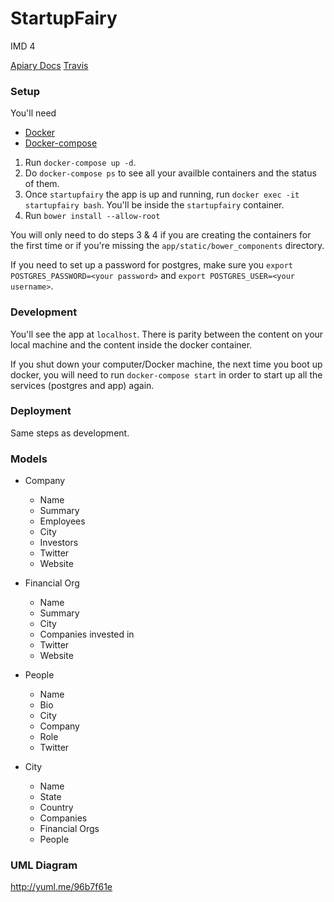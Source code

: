 # StartupFairy
IMD 4

[Apiary Docs](http://docs.startupfairy.apiary.io/)
[Travis](https://travis-ci.org/cs373gc-fall-2016/Startup-Fairy)

### Setup 
You'll need
- [Docker](https://docs.docker.com/engine/installation/mac/)
- [Docker-compose](https://docs.docker.com/compose/install/)

1. Run `docker-compose up -d`. 
2. Do `docker-compose ps` to see all your availble containers and the status of them.
3. Once `startupfairy` the app is up and running, run `docker exec -it startupfairy bash`. You'll be inside the `startupfairy` container.
4. Run `bower install --allow-root`

You will only need to do steps 3 & 4 if you are creating the containers for the first time or if you're missing the `app/static/bower_components` directory.

If you need to set up a password for postgres, make sure you `export POSTGRES_PASSWORD=<your password>` and `export POSTGRES_USER=<your username>`.

### Development
You'll see the app at `localhost`. There is parity between the content on your local machine and the content inside the docker container.

If you shut down your computer/Docker machine, the next time you boot up docker, you will need to run `docker-compose start` in order to start up all the services (postgres and app) again.

### Deployment

Same steps as development.

### Models
* Company
  * Name
  * Summary
  * Employees
  * City
  * Investors
  * Twitter
  * Website
  
* Financial Org
  * Name
  * Summary
  * City
  * Companies invested in
  * Twitter
  * Website
 
* People
  * Name
  * Bio
  * City
  * Company
  * Role
  * Twitter
 
* City
  * Name
  * State
  * Country 
  * Companies
  * Financial Orgs
  * People

### UML Diagram

http://yuml.me/96b7f61e
   
  
